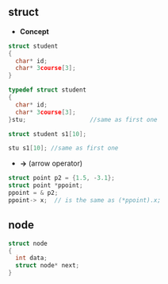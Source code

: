 ## struct
- **Concept**
``` c
struct student
{
  char* id;
  char* 3course[3];
}

typedef struct student
{
  char* id;
  char* 3course[3];
}stu;                  //same as first one

struct student s1[10];

stu s1[10]; //same as first one
```
- **->** (arrow operator)
```c
struct point p2 = {1.5, -3.1};
struct point *ppoint;
ppoint = & p2;
ppoint-> x;  // is the same as (*ppoint).x;
```


## node
``` c
struct node
{
  int data;
  struct node* next;
}
```
  
